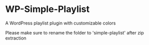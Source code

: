 # WP-Simple-Playlist

A WordPress playlist plugin with customizable colors

Please make sure to rename the folder to 'simple-playlist' after zip extraction

